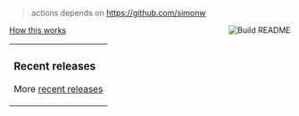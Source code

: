 <table><tr><td valign="top">
 
### Recent releases
<!-- recent_releases starts -->

<!-- recent_releases ends -->

More [recent releases](https://github.com/fulln/fulln/blob/main/releases.md)

</td>

>actions depends on <a>https://github.com/simonw</a>

<a href="https://github.com/fulln/fulln/actions"><img src="https://github.com/fulln/fulln/workflows/Build%20README/badge.svg" align="right" alt="Build README"></a> <a href="https://simonwillison.net/2020/Jul/10/self-updating-profile-readme/">How this works</a>
